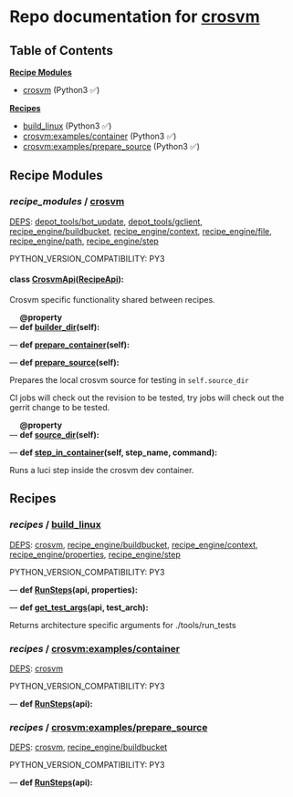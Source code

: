 <!--- AUTOGENERATED BY `./recipes.py test train` -->
# Repo documentation for [crosvm](https://chromium.googlesource.com/crosvm/crosvm.git)
## Table of Contents

**[Recipe Modules](#Recipe-Modules)**
  * [crosvm](#recipe_modules-crosvm) (Python3 ✅)

**[Recipes](#Recipes)**
  * [build_linux](#recipes-build_linux) (Python3 ✅)
  * [crosvm:examples/container](#recipes-crosvm_examples_container) (Python3 ✅)
  * [crosvm:examples/prepare_source](#recipes-crosvm_examples_prepare_source) (Python3 ✅)
## Recipe Modules

### *recipe_modules* / [crosvm](/infra/recipe_modules/crosvm)

[DEPS](/infra/recipe_modules/crosvm/__init__.py#7): [depot\_tools/bot\_update][depot_tools/recipe_modules/bot_update], [depot\_tools/gclient][depot_tools/recipe_modules/gclient], [recipe\_engine/buildbucket][recipe_engine/recipe_modules/buildbucket], [recipe\_engine/context][recipe_engine/recipe_modules/context], [recipe\_engine/file][recipe_engine/recipe_modules/file], [recipe\_engine/path][recipe_engine/recipe_modules/path], [recipe\_engine/step][recipe_engine/recipe_modules/step]

PYTHON_VERSION_COMPATIBILITY: PY3

#### **class [CrosvmApi](/infra/recipe_modules/crosvm/api.py#10)([RecipeApi][recipe_engine/wkt/RecipeApi]):**

Crosvm specific functionality shared between recipes.

&emsp; **@property**<br>&mdash; **def [builder\_dir](/infra/recipe_modules/crosvm/api.py#17)(self):**

&mdash; **def [prepare\_container](/infra/recipe_modules/crosvm/api.py#41)(self):**

&mdash; **def [prepare\_source](/infra/recipe_modules/crosvm/api.py#21)(self):**

Prepares the local crosvm source for testing in `self.source_dir`

CI jobs will check out the revision to be tested, try jobs will check out the gerrit
change to be tested.

&emsp; **@property**<br>&mdash; **def [source\_dir](/infra/recipe_modules/crosvm/api.py#13)(self):**

&mdash; **def [step\_in\_container](/infra/recipe_modules/crosvm/api.py#48)(self, step_name, command):**

Runs a luci step inside the crosvm dev container.
## Recipes

### *recipes* / [build\_linux](/infra/recipes/build_linux.py)

[DEPS](/infra/recipes/build_linux.py#11): [crosvm](#recipe_modules-crosvm), [recipe\_engine/buildbucket][recipe_engine/recipe_modules/buildbucket], [recipe\_engine/context][recipe_engine/recipe_modules/context], [recipe\_engine/properties][recipe_engine/recipe_modules/properties], [recipe\_engine/step][recipe_engine/recipe_modules/step]

PYTHON_VERSION_COMPATIBILITY: PY3

&mdash; **def [RunSteps](/infra/recipes/build_linux.py#35)(api, properties):**

&mdash; **def [get\_test\_args](/infra/recipes/build_linux.py#22)(api, test_arch):**

Returns architecture specific arguments for ./tools/run_tests
### *recipes* / [crosvm:examples/container](/infra/recipe_modules/crosvm/examples/container.py)

[DEPS](/infra/recipe_modules/crosvm/examples/container.py#7): [crosvm](#recipe_modules-crosvm)

PYTHON_VERSION_COMPATIBILITY: PY3

&mdash; **def [RunSteps](/infra/recipe_modules/crosvm/examples/container.py#12)(api):**
### *recipes* / [crosvm:examples/prepare\_source](/infra/recipe_modules/crosvm/examples/prepare_source.py)

[DEPS](/infra/recipe_modules/crosvm/examples/prepare_source.py#12): [crosvm](#recipe_modules-crosvm), [recipe\_engine/buildbucket][recipe_engine/recipe_modules/buildbucket]

PYTHON_VERSION_COMPATIBILITY: PY3

&mdash; **def [RunSteps](/infra/recipe_modules/crosvm/examples/prepare_source.py#18)(api):**

[depot_tools/recipe_modules/bot_update]: https://chromium.googlesource.com/chromium/tools/depot_tools.git/+/8a87603683bda769d437e48cc1a7494a2e237ead/recipes/README.recipes.md#recipe_modules-bot_update
[depot_tools/recipe_modules/gclient]: https://chromium.googlesource.com/chromium/tools/depot_tools.git/+/8a87603683bda769d437e48cc1a7494a2e237ead/recipes/README.recipes.md#recipe_modules-gclient
[recipe_engine/recipe_modules/buildbucket]: https://chromium.googlesource.com/infra/luci/recipes-py.git/+/7b42800366a15f34b28e62f6bcb1cddcb2206db0/README.recipes.md#recipe_modules-buildbucket
[recipe_engine/recipe_modules/context]: https://chromium.googlesource.com/infra/luci/recipes-py.git/+/7b42800366a15f34b28e62f6bcb1cddcb2206db0/README.recipes.md#recipe_modules-context
[recipe_engine/recipe_modules/file]: https://chromium.googlesource.com/infra/luci/recipes-py.git/+/7b42800366a15f34b28e62f6bcb1cddcb2206db0/README.recipes.md#recipe_modules-file
[recipe_engine/recipe_modules/path]: https://chromium.googlesource.com/infra/luci/recipes-py.git/+/7b42800366a15f34b28e62f6bcb1cddcb2206db0/README.recipes.md#recipe_modules-path
[recipe_engine/recipe_modules/properties]: https://chromium.googlesource.com/infra/luci/recipes-py.git/+/7b42800366a15f34b28e62f6bcb1cddcb2206db0/README.recipes.md#recipe_modules-properties
[recipe_engine/recipe_modules/step]: https://chromium.googlesource.com/infra/luci/recipes-py.git/+/7b42800366a15f34b28e62f6bcb1cddcb2206db0/README.recipes.md#recipe_modules-step
[recipe_engine/wkt/RecipeApi]: https://chromium.googlesource.com/infra/luci/recipes-py.git/+/7b42800366a15f34b28e62f6bcb1cddcb2206db0/recipe_engine/recipe_api.py#883
